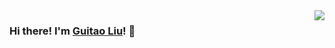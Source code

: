 <img align="right" src="https://github-readme-stats.vercel.app/api?username=guitaoliu&count_private=true&show_icons=true" />

### Hi there! I'm [Guitao Liu](https://github.com/guitaoliu)! 👋
